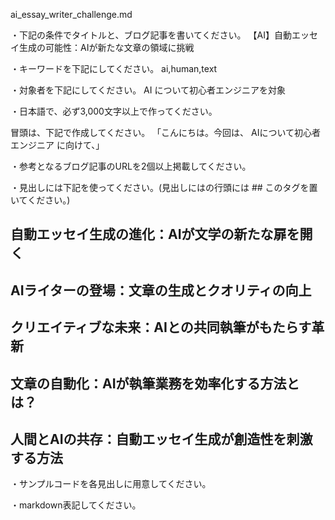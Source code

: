 ai_essay_writer_challenge.md

・下記の条件でタイトルと、ブログ記事を書いてください。
【AI】自動エッセイ生成の可能性：AIが新たな文章の領域に挑戦

・キーワードを下記にしてください。
ai,human,text

・対象者を下記にしてください。
  AI について初心者エンジニアを対象


・日本語で、必ず3,000文字以上で作ってください。

冒頭は、下記で作成してください。
「こんにちは。今回は、
AIについて初心者エンジニア
に向けて、」

・参考となるブログ記事のURLを2個以上掲載してください。

・見出しには下記を使ってください。(見出しにはの行頭には ## このタグを置いてください。)
## 自動エッセイ生成の進化：AIが文学の新たな扉を開く
## AIライターの登場：文章の生成とクオリティの向上
## クリエイティブな未来：AIとの共同執筆がもたらす革新
## 文章の自動化：AIが執筆業務を効率化する方法とは？
## 人間とAIの共存：自動エッセイ生成が創造性を刺激する方法

・サンプルコードを各見出しに用意してください。

・markdown表記してください。

